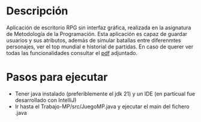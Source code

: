 # Descripción

Aplicación de escritorio RPG sin interfaz gráfica, realizada en la asignatura de Metodología de la Programación. Esta aplicación es capaz de guardar usuarios y sus atributos, además de simular batallas entre diferenmtes personajes, ver el top mundial e historial de partidas. En caso de querer ver todas las funcionalidades consultar el [pdf](https://github.com/IvanGutierrrez/RPG/blob/main/Enunciado.pdf) adjuntado.

# Pasos para ejecutar

- Tener java instalado (preferiblemente el jdk 21) y un IDE (en particual fue desarrollado con IntelliJ)
- Ir hasta el Trabajo-MP/src/JuegoMP.java y ejecutar el main del fichero .java
